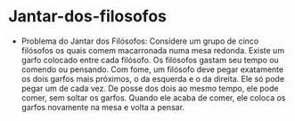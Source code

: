 # Jantar-dos-filosofos

* Problema do Jantar dos Filósofos: Considere um grupo de cinco filósofos os quais comem
macarronada numa mesa redonda. Existe um garfo colocado entre cada filósofo. Os filósofos gastam
seu tempo ou comendo ou pensando. Com fome, um filósofo deve pegar exatamente os dois garfos
mais próximos, o da esquerda e o da direita. Ele só pode pegar um de cada vez. De posse dos dois ao
mesmo tempo, ele pode comer, sem soltar os garfos. Quando ele acaba de comer, ele coloca os garfos
novamente na mesa e volta a pensar.

